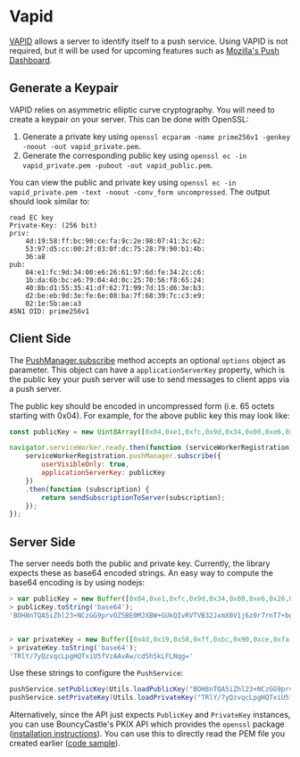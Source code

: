 # Vapid

[VAPID](https://datatracker.ietf.org/doc/draft-thomson-webpush-vapid/) allows a server to identify itself to a push
service. Using VAPID is not required, but it will be used for upcoming features such as
[Mozilla's Push Dashboard](https://blog.mozilla.org/services/2016/04/04/using-vapid-with-webpush/).

## Generate a Keypair

VAPID relies on asymmetric elliptic curve cryptography. You will need to create a keypair on your server. This can be
done with OpenSSL:

1. Generate a private key using `openssl ecparam -name prime256v1 -genkey -noout -out vapid_private.pem`.
2. Generate the corresponding public key using `openssl ec -in vapid_private.pem -pubout -out vapid_public.pem`.

You can view the public and private key using `openssl ec -in vapid_private.pem -text -noout -conv_form uncompressed`.
The output should look similar to:

```
read EC key
Private-Key: (256 bit)
priv:
    4d:19:58:ff:bc:90:ce:fa:9c:2e:98:07:41:3c:62:
    53:97:d5:cc:00:2f:03:0f:dc:75:28:79:90:b1:4b:
    36:a8
pub:
    04:e1:fc:9d:34:00:e6:26:61:97:6d:fe:34:2c:c6:
    1b:da:6b:bc:e6:79:04:4d:0c:25:70:56:f8:65:24:
    40:8b:d1:55:35:41:df:62:71:99:7d:15:d6:3e:b3:
    d2:be:eb:9d:3e:fe:6e:08:ba:7f:68:39:7c:c3:e9:
    02:1e:5b:ae:a3
ASN1 OID: prime256v1
```

## Client Side

The [PushManager.subscribe](https://developer.mozilla.org/en-US/docs/Web/API/PushManager/subscribe#Parameters) method accepts an optional `options` object as parameter. This object can have a `applicationServerKey` property, which is the public key your push server will use to send messages to client apps via a push server.

The public key should be encoded in uncompressed form (i.e. 65 octets starting with 0x04). For example, for the above public key this may look like:

```javascript
const publicKey = new Uint8Array([0x04,0xe1,0xfc,0x9d,0x34,0x00,0xe6,0x26,0x61,0x97,0x6d,0xfe,0x34,0x2c,0xc6,0x1b,0xda,0x6b,0xbc,0xe6,0x79,0x04,0x4d,0x0c,0x25,0x70,0x56,0xf8,0x65,0x24,0x40,0x8b,0xd1,0x55,0x35,0x41,0xdf,0x62,0x71,0x99,0x7d,0x15,0xd6,0x3e,0xb3,0xd2,0xbe,0xeb,0x9d,0x3e,0xfe,0x6e,0x08,0xba,0x7f,0x68,0x39,0x7c,0xc3,0xe9,0x02,0x1e,0x5b,0xae,0xa3]);

navigator.serviceWorker.ready.then(function (serviceWorkerRegistration) {
    serviceWorkerRegistration.pushManager.subscribe({
        userVisibleOnly: true,
        applicationServerKey: publicKey
    })
    .then(function (subscription) {
        return sendSubscriptionToServer(subscription);
    });
});
```

## Server Side

The server needs both the public and private key. Currently, the library expects these as base64 encoded strings. An easy way to compute the base64 encoding is by using nodejs:

```javascript
> var publicKey = new Buffer([0x04,0xe1,0xfc,0x9d,0x34,0x00,0xe6,0x26,0x61,0x97,0x6d,0xfe,0x34,0x2c,0xc6,0x1b,0xda,0x6b,0xbc,0xe6,0x79,0x04,0x4d,0x0c,0x25,0x70,0x56,0xf8,0x65,0x24,0x40,0x8b,0xd1,0x55,0x35,0x41,0xdf,0x62,0x71,0x99,0x7d,0x15,0xd6,0x3e,0xb3,0xd2,0xbe,0xeb,0x9d,0x3e,0xfe,0x6e,0x08,0xba,0x7f,0x68,0x39,0x7c,0xc3,0xe9,0x02,0x1e,0x5b,0xae,0xa3]);
> publicKey.toString('base64');
'BOH8nTQA5iZhl23+NCzGG9prvOZ5BE0MJXBW+GUkQIvRVTVB32JxmX0V1j6z0r7rnT7+bgi6f2g5fMPpAh5brqM='


> var privateKey = new Buffer([0x4d,0x19,0x58,0xff,0xbc,0x90,0xce,0xfa,0x9c,0x2e,0x98,0x07,0x41,0x3c,0x62,0x53,0x97,0xd5,0xcc,0x00,0x2f,0x03,0x0f,0xdc,0x75,0x28,0x79,0x90,0xb1,0x4b,0x36,0xa8]);
> privateKey.toString('base64');
'TRlY/7yQzvqcLpgHQTxiU5fVzAAvAw/cdSh5kLFLNqg='
```

Use these strings to configure the `PushService`:

```java
pushService.setPublicKey(Utils.loadPublicKey("BOH8nTQA5iZhl23+NCzGG9prvOZ5BE0MJXBW+GUkQIvRVTVB32JxmX0V1j6z0r7rnT7+bgi6f2g5fMPpAh5brqM="));
pushService.setPrivateKey(Utils.loadPrivateKey("TRlY/7yQzvqcLpgHQTxiU5fVzAAvAw/cdSh5kLFLNqg="));
```

Alternatively, since the API just expects `PublicKey` and `PrivateKey` instances, you can use BouncyCastle's PKIX API which
provides the `openssl` package ([installation instructions](http://stackoverflow.com/a/24161337/368220)). You can use this to
directly read the PEM file you created earlier ([code sample](http://stackoverflow.com/a/1580055/368220)).